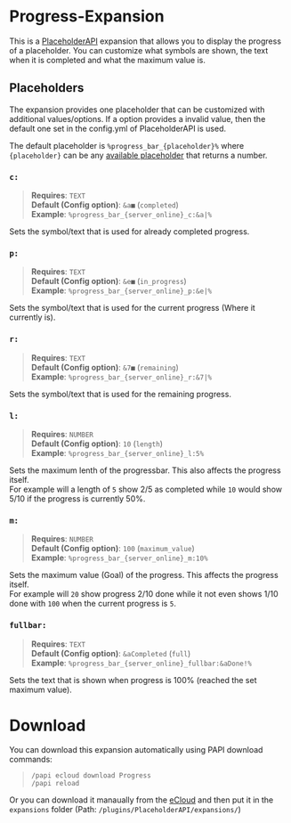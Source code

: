 [available placeholder]: https://helpch.at/placeholders

# Progress-Expansion
This is a [PlaceholderAPI](http://placeholderapi.com/) expansion that allows you to display the progress of a placeholder.
You can customize what symbols are shown, the text when it is completed and what the maximum value is.

## Placeholders
The expansion provides one placeholder that can be customized with additional values/options.
If a option provides a invalid value, then the default one set in the config.yml of PlaceholderAPI is used.

The default placeholder is `%progress_bar_{placeholder}%` where `{placeholder}` can be any [available placeholder] that returns a number.

### `c:`
> **Requires**: `TEXT`  
> **Default (Config option)**: `&a■` (`completed`)  
> **Example**: `%progress_bar_{server_online}_c:&a|%`

Sets the symbol/text that is used for already completed progress.

### `p:`
> **Requires**: `TEXT`  
> **Default (Config option)**: `&e■` (`in_progress`)  
> **Example**: `%progress_bar_{server_online}_p:&e|%`

Sets the symbol/text that is used for the current progress (Where it currently is).

### `r:`
> **Requires**: `TEXT`  
> **Default (Config option)**: `&7■` (`remaining`)  
> **Example**: `%progress_bar_{server_online}_r:&7|%`

Sets the symbol/text that is used for the remaining progress.

### `l:`
> **Requires**: `NUMBER`  
> **Default (Config option)**: `10` (`length`)  
> **Example**: `%progress_bar_{server_online}_l:5%`

Sets the maximum lenth of the progressbar. This also affects the progress itself.  
For example will a length of `5` show 2/5 as completed while `10` would show 5/10 if the progress is currently 50%.

### `m:`
> **Requires**: `NUMBER`  
> **Default (Config option)**: `100` (`maximum_value`)  
> **Example**: `%progress_bar_{server_online}_m:10%`

Sets the maximum value (Goal) of the progress. This affects the progress itself.  
For example will `20` show progress 2/10 done while it not even shows 1/10 done with `100` when the current progress is `5`.

### `fullbar:`
> **Requires**: `TEXT`  
> **Default (Config option)**: `&aCompleted` (`full`)  
> **Example**: `%progress_bar_{server_online}_fullbar:&aDone!%`

Sets the text that is shown when progress is 100% (reached the set maximum value).

# Download
You can download this expansion automatically using PAPI download commands:

> ```
> /papi ecloud download Progress
> /papi reload
> ```

Or you can download it manaually from the [eCloud](https://api.extendedclip.com/expansions/progress/) and then put it in the `expansions` folder (Path: `/plugins/PlaceholderAPI/expansions/`)
